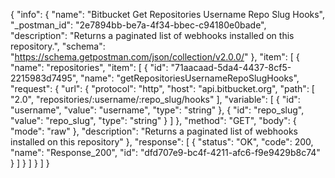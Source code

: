 {
  "info": {
    "name": "Bitbucket Get Repositories Username Repo Slug Hooks",
    "_postman_id": "2e7894bb-be7a-4f34-bbec-c94180e0bade",
    "description": "Returns a paginated list of webhooks installed on this repository.",
    "schema": "https://schema.getpostman.com/json/collection/v2.0.0/"
  },
  "item": [
    {
      "name": "repositories",
      "item": [
        {
          "id": "71aacaad-5da4-4437-8cf5-2215983d7495",
          "name": "getRepositoriesUsernameRepoSlugHooks",
          "request": {
            "url": {
              "protocol": "http",
              "host": "api.bitbucket.org",
              "path": [
                "2.0",
                "repositories/:username/:repo_slug/hooks"
              ],
              "variable": [
                {
                  "id": "username",
                  "value": "username",
                  "type": "string"
                },
                {
                  "id": "repo_slug",
                  "value": "repo_slug",
                  "type": "string"
                }
              ]
            },
            "method": "GET",
            "body": {
              "mode": "raw"
            },
            "description": "Returns a paginated list of webhooks installed on this repository"
          },
          "response": [
            {
              "status": "OK",
              "code": 200,
              "name": "Response_200",
              "id": "dfd707e9-bc4f-4211-afc6-f9e9429b8c74"
            }
          ]
        }
      ]
    }
  ]
}